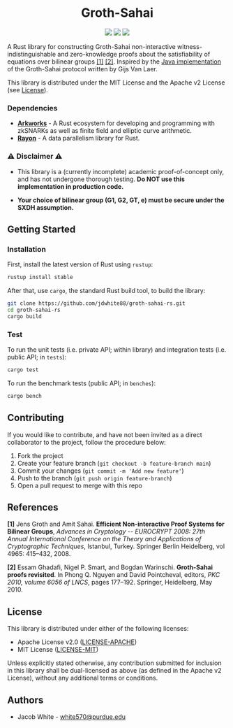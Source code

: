 <h1 align="center">Groth-Sahai</h1>
<p align="center">
    <a href="https://github.com/jdwhite88/groth-sahai-rs/blob/main/LICENSE-APACHE"><img src="https://img.shields.io/badge/license-APACHE-blue.svg"></a>
    <a href="https://github.com/jdwhite88/groth-sahai-rs/blob/main/LICENSE-MIT"><img src="https://img.shields.io/badge/license-MIT-blue.svg"></a>
    <a href="https://deps.rs/repo/github/jdwhite88/groth-sahai-rs"><img src="https://deps.rs/repo/github/jdwhite88/groth-sahai-rs/status.svg"></a>
</p>

A Rust library for constructing Groth-Sahai non-interactive witness-indistinguishable and zero-knowledge proofs about the satisfiability of equations over bilinear groups [[1]](https://eprint.iacr.org/eprint-bin/getfile.pl?entry=2007/155&version=20160411:065033&file=155.pdf) [[2]](https://www.iacr.org/archive/pkc2010/60560179/60560179.pdf). Inspired by the [Java implementation](https://github.com/gijsvl/groth-sahai) of the Groth-Sahai protocol written by Gijs Van Laer.

This library is distributed under the MIT License and the Apache v2 License (see [License](#license)).

### Dependencies
* **[Arkworks](https://github.com/arkworks-rs/)** - A Rust ecosystem for developing and programming with zkSNARKs as well as finite field and elliptic curve arithmetic.
* **[Rayon](https://docs.rs/rayon/1.5.1/rayon/)** - A data parallelism library for Rust.

### ⚠ Disclaimer ⚠

* This library is a (currently incomplete) academic proof-of-concept only, and has not undergone thorough testing. **Do NOT use this implementation in production code.**

* **Your choice of bilinear group (G1, G2, GT, e) must be secure under the SXDH assumption.**

## Getting Started

### Installation

First, install the latest version of Rust using `rustup`:
```bash
rustup install stable
```
After that, use `cargo`, the standard Rust build tool, to build the library:
```bash
git clone https://github.com/jdwhite88/groth-sahai-rs.git
cd groth-sahai-rs
cargo build
```

### Test

To run the unit tests (i.e. private API; within library) and integration tests (i.e. public API; in `tests`):
```bash
cargo test
```
To run the benchmark tests (public API; in `benches`):
```bash
cargo bench
```

## Contributing

If you would like to contribute, and have not been invited as a direct collaborator to the project, follow the procedure below:

1. Fork the project
2. Create your feature branch (`git checkout -b feature-branch main`)
3. Commit your changes (`git commit -m 'Add new feature'`)
4. Push to the branch (`git push origin feature-branch`)
5. Open a pull request to merge with this repo

## References

**[1]** Jens Groth and Amit Sahai. **Efficient Non-interactive Proof Systems for Bilinear Groups**, *Advances in Cryptology -- EUROCRYPT 2008: 27th Annual International Conference on the Theory and Applications of Cryptographic Techniques*, Istanbul, Turkey. Springer Berlin Heidelberg, vol 4965: 415–432, 2008.

**[2]** Essam Ghadafi, Nigel P. Smart, and Bogdan Warinschi. **Groth-Sahai proofs revisited**. In Phong Q. Nguyen and David Pointcheval, editors, *PKC 2010, volume 6056 of LNCS*, pages 177–192. Springer, Heidelberg, May 2010.

## License

 This library is distributed under either of the following licenses:
 
 * Apache License v2.0 ([LICENSE-APACHE](LICENSE-APACHE))
 * MIT License ([LICENSE-MIT](LICENSE-MIT))
 
Unless explicitly stated otherwise, any contribution submitted for inclusion in this library shall be dual-licensed as above (as defined in the Apache v2 License), without any additional terms or conditions.

## Authors

* Jacob White - white570@purdue.edu
